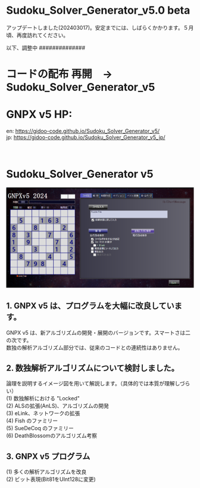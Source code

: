 # Sudoku_Solver_Generator_v5.0 beta
  アップデートしました(202403017)。安定までには、しばらくかかります。５月頃、再度訪れてください。

以下、調整中 ##############
# コードの配布 再開　-> Sudoku_Solver_Generator_v5

# GNPX v5 HP:
  en: https://gidoo-code.github.io/Sudoku_Solver_Generator_v5/<br>
  jp: https://gidoo-code.github.io/Sudoku_Solver_Generator_v5_jp/<br>
<br><br>
# Sudoku_Solver_Generator v5
![GNPX](./images0/GNPX_start.png)<br>


## 1. GNPX v5 は、プログラムを大幅に改良しています。<br>
   GNPX v5 は、新アルゴリズムの開発・展開のバージョンです。スマートさは二の次です。<br>
   数独の解析アルゴリズム部分では、従来のコードとの連続性はありません。<br>

## 2. 数独解析アルゴリズムについて検討しました。<br>
   論理を説明するイメージ図を用いて解説します。（具体的では本質が理解しづらい）<br>
  (1) 数独解析における "Locked"<br>
  (2) ALSの拡張(AnLS)、アルゴリズムの開発<br>
  (3) eLink、ネットワークの拡張<br>
  (4) Fish のファミリー<br>
  (5) SueDeCoq のファミリー<br>
  (6) DeathBlossomのアルゴリズム考察<br>

## 3. GNPX v5 プログラム<br>
  (1) 多くの解析アルゴリズムを改良<br>
  (2) ビット表現(Bit81をUInt128に変更)<br>

